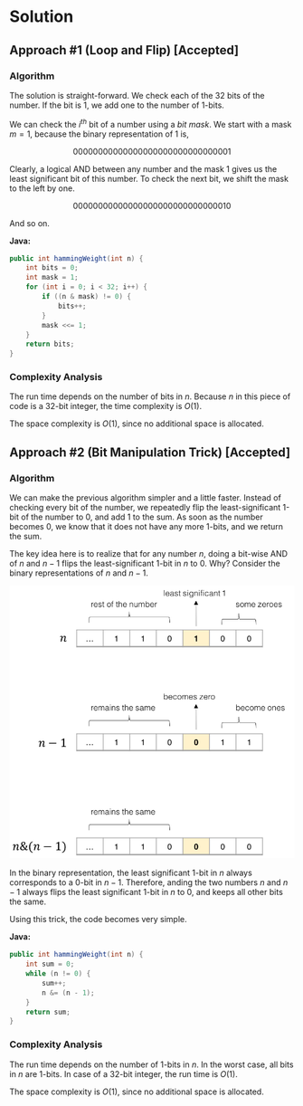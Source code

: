 # Solution

## Approach #1 (Loop and Flip) [Accepted]

### Algorithm

The solution is straight-forward. We check each of the $32$ bits of the number. If the bit is $1$, we add one to the number of $1$-bits.

We can check the $i^{th}$ bit of a number using a *bit mask*. We start with a mask $m=1$, because the binary representation of $1$ is,

$$
0000 0000 0000 0000 0000 0000 0000 0001
$$

Clearly, a logical AND between any number and the mask $1$ gives us the least significant bit of this number. To check the next bit, we shift the mask to the left by one.

$$
0000 0000 0000 0000 0000 0000 0000 0010
$$

And so on.

**Java:**

```java
public int hammingWeight(int n) {
    int bits = 0;
    int mask = 1;
    for (int i = 0; i < 32; i++) {
        if ((n & mask) != 0) {
            bits++;
        }
        mask <<= 1;
    }
    return bits;
}
```

### Complexity Analysis

The run time depends on the number of bits in $n$. Because $n$ in this piece of code is a 32-bit integer, the time complexity is $O(1)$.

The space complexity is $O(1)$, since no additional space is allocated.

## Approach #2 (Bit Manipulation Trick) [Accepted]

### Algorithm

We can make the previous algorithm simpler and a little faster. Instead of checking every bit of the number, we repeatedly flip the least-significant 1-bit of the number to $0$, and add $1$ to the sum. As soon as the number becomes $0$, we know that it does not have any more 1-bits, and we return the sum.

The key idea here is to realize that for any number $n$, doing a bit-wise AND of $n$ and $n-1$ flips the least-significant 1-bit in $n$ to $0$. Why? Consider the binary representations of $n$ and $n-1$.

![Figure 1. AND-ing nnn and n−1n-1n−1 flips the least-significant 111-bit to 0.](images/image1.png)

In the binary representation, the least significant 1-bit in $n$ always corresponds to a 0-bit in $n-1$. Therefore, anding the two numbers $n$ and $n-1$ always flips the least significant 1-bit in $n$ to 0, and keeps all other bits the same.

Using this trick, the code becomes very simple.

**Java:**

```java
public int hammingWeight(int n) {
    int sum = 0;
    while (n != 0) {
        sum++;
        n &= (n - 1);
    }
    return sum;
}
```

### Complexity Analysis

The run time depends on the number of 1-bits in $n$. In the worst case, all bits in $n$ are 1-bits. In case of a 32-bit integer, the run time is $O(1)$.

The space complexity is $O(1)$, since no additional space is allocated.
